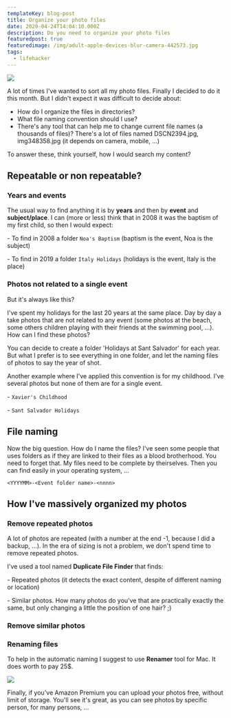 ```yaml
---
templateKey: blog-post
title: Organize your photo files
date: 2020-04-24T14:04:10.000Z
description: Do you need to organize your photo files
featuredpost: true
featuredimage: /img/adult-apple-devices-blur-camera-442573.jpg
tags:
  - lifehacker
---
```

![](/img/adult-apple-devices-blur-camera-442573.jpg)

A lot of times I've wanted to sort all my photo files. Finally I decided to do it this month. But I didn't expect it was difficult to decide about:

* How do I organize the files in directories?
* What file naming convention should I use?
* There's any tool that can help me to change current file names (a thousands of files)? There's a lot of files named DSCN2394.jpg,   img348358.jpg (it depends on camera, mobile, ...)

To answer these, think yourself, how I would search my content? 

## Repeatable or non repeatable?

### Years and events

The usual way to find anything it is by **years** and then by **event** and **subject/place**. I can (more or less) think that in 2008 it was the baptism of my first child, so then I would expect:

\- To find in 2008 a folder `Noa's Baptism` (baptism is the event, Noa is the subject)

\- To find in 2019 a folder `Italy Holidays` (holidays is the event, Italy is the place)

### Photos not related to a single event

But it's always like this? 

I've spent my holidays for the last 20 years at the same place. Day by day a take photos that are not related to any event (some photos at the beach, some others children playing with their friends at the swimming pool, ...). How can I find these photos? 

You can decide to create a folder 'Holidays at Sant Salvador' for each year. But what I prefer is to see everything in one folder, and let the naming files of photos to say the year of shot.

Another example where I've applied this convention is for my childhood. I've several photos but none of them are for a single event. 

\- `Xavier's Childhood`

\- `Sant Salvador Holidays`

## File naming

Now the big question. How do I name the files? I've seen some people that uses folders as if they are linked to their files as a blood brotherhood. You need to forget that. My files need to be complete by theirselves. Then you can find easily in your operating system, ...

`<YYYYMM>-<Event folder name>-<nnnn>`

## How I've massively organized my photos

### Remove repeated photos

A lot of photos are repeated (with a number at the end -1,  because I did a backup, ...). In the era of sizing is not a problem, we don't spend time to remove repeated photos. 

I've used a tool named **Duplicate File Finder** that finds:

\- Repeated photos (it detects the exact content, despite of different naming or location)

\- Similar photos. How many photos do you've that are practically exactly the same, but only changing a little the position of one hair? ;)

### Remove similar photos

### Renaming files

To help in the automatic naming I suggest to use **Renamer** tool for Mac. It does worth to pay 25$.

![](/img/captura-de-pantalla-2020-04-25-a-las-11.08.56.png)

Finally, if you've Amazon Premium you can upload your photos free, without limit of storage. You'll see it's great, as you can see photos by specific person, for many persons, ...